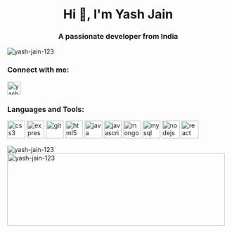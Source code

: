 <h1 align="center">Hi 👋, I'm Yash Jain</h1>
<h3 align="center">A passionate developer from India</h3>

<p align="left"> <img src="https://komarev.com/ghpvc/?username=yash-jain-123&label=Profile%20views&color=0e75b6&style=flat" alt="yash-jain-123"/></p>

<h3 align="left">Connect with me:</h3>
<p align="left">
<a href="https://linkedin.com/in/yashjain-11m" target="blank"><img align="center" src="https://upload.wikimedia.org/wikipedia/commons/thumb/8/81/LinkedIn_icon.svg/768px-LinkedIn_icon.svg.png" alt="yashjain-11m" height="30" width="30"/></a>
</p>

<h3 align="left">Languages and Tools:</h3>
<p align="left"> 
  <a href="https://www.w3schools.com/css/" target="_blank" rel="noreferrer"> <img src="https://upload.wikimedia.org/wikipedia/commons/thumb/6/62/CSS3_logo.svg/768px-CSS3_logo.svg.png" alt="css3" width="40" height="40"/></a>
  <a href="https://expressjs.com" target="_blank" rel="noreferrer"> <img src="https://adware-technologies.s3.amazonaws.com/uploads/technology/thumbnail/20/express-js.png" alt="express" width="40" height="40"/></a>
  <a href="https://git-scm.com/" target="_blank" rel="noreferrer"> <img src="https://www.vectorlogo.zone/logos/git-scm/git-scm-icon.svg" alt="git" width="40" height="40"/></a>
  <a href="https://www.w3.org/html/" target="_blank" rel="noreferrer"> <img src="https://upload.wikimedia.org/wikipedia/commons/thumb/3/38/HTML5_Badge.svg/1200px-HTML5_Badge.svg.png" alt="html5" width="40" height="40"/></a>
  <a href="https://www.java.com" target="_blank" rel="noreferrer"> <img src="https://cdn.iconscout.com/icon/free/png-256/free-java-60-1174953.png" alt="java" width="40" height="40"/></a>
  <a href="https://developer.mozilla.org/en-US/docs/Web/JavaScript" target="_blank" rel="noreferrer"> <img src="https://static-00.iconduck.com/assets.00/javascript-js-icon-2048x2048-nyxvtvk0.png" alt="javascript" width="40" height="40"/></a>
  <a href="https://www.mongodb.com/" target="_blank" rel="noreferrer"> <img src="https://pbs.twimg.com/profile_images/1452637606559326217/GFz_P-5e_400x400.png" alt="mongodb" width="40" height="40"/></a>
  <a href="https://www.mysql.com/" target="_blank" rel="noreferrer"> <img src="https://www.svgrepo.com/show/303251/mysql-logo.svg" alt="mysql" width="40" height="40"/></a>
  <a href="https://nodejs.org" target="_blank" rel="noreferrer"> <img src="https://www.svgrepo.com/show/376337/node-js.svg" alt="nodejs" width="40" height="40"/></a>
  <a href="https://reactjs.org/" target="_blank" rel="noreferrer"> <img src="https://cdn4.iconfinder.com/data/icons/logos-3/600/React.js_logo-512.png" alt="react" width="40" height="40"/></a> 
</p>


<p><img align="left" src="https://github-readme-stats.vercel.app/api/top-langs?username=yash-jain-123&show_icons=true&locale=en&layout=compact" alt="yash-jain-123" /></p> <p><img align="center" width="495" height="165" src="https://github-readme-streak-stats.herokuapp.com/?user=yash-jain-123&" alt="yash-jain-123" /></p>



<!--
<p align="left"> <img src="https://komarev.com/ghpvc/?username=jayesh212&label=Profile%20views&color=0e75b6&style=flat" alt="jayesh212" /> </p>

<p align="left"> <a href="https://github.com/ryo-ma/github-profile-trophy"><img src="https://github-profile-trophy.vercel.app/?username=jayesh212" alt="jayesh212" /></a> </p>

<h3 align="left">Connect with me:</h3>
<p align="left">
</p>

<p><img align="left" src="https://github-readme-stats.vercel.app/api/top-langs?username=jayesh212&show_icons=true&locale=en&layout=compact" alt="jayesh212" /></p>

<p>&nbsp;<img align="center" src="https://github-readme-stats.vercel.app/api?username=jayesh212&show_icons=true&locale=en" alt="jayesh212" /></p>

<p><img align="center" src="https://github-readme-streak-stats.herokuapp.com/?user=jayesh212&" alt="jayesh212" /></p>


**Yash-Jain-123/Yash-Jain-123** is a ✨ _special_ ✨ repository because its `README.md` (this file) appears on your GitHub profile.

Here are some ideas to get you started:

- 🔭 I’m currently working on ...
- 🌱 I’m currently learning ...
- 👯 I’m looking to collaborate on ...
- 🤔 I’m looking for help with ...
- 💬 Ask me about ...
- 📫 How to reach me: ...
- 😄 Pronouns: ...
- ⚡ Fun fact: ...
-->
